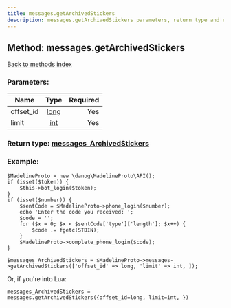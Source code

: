 ```yaml
---
title: messages.getArchivedStickers
description: messages.getArchivedStickers parameters, return type and example
---
```

## Method: messages.getArchivedStickers  
[Back to methods index](index.md)


### Parameters:

| Name     |    Type       | Required |
|----------|:-------------:|---------:|
|offset\_id|[long](../types/long.md) | Yes|
|limit|[int](../types/int.md) | Yes|


### Return type: [messages\_ArchivedStickers](../types/messages_ArchivedStickers.md)

### Example:


```
$MadelineProto = new \danog\MadelineProto\API();
if (isset($token)) {
    $this->bot_login($token);
}
if (isset($number)) {
    $sentCode = $MadelineProto->phone_login($number);
    echo 'Enter the code you received: ';
    $code = '';
    for ($x = 0; $x < $sentCode['type']['length']; $x++) {
        $code .= fgetc(STDIN);
    }
    $MadelineProto->complete_phone_login($code);
}

$messages_ArchivedStickers = $MadelineProto->messages->getArchivedStickers(['offset_id' => long, 'limit' => int, ]);
```

Or, if you're into Lua:

```
messages_ArchivedStickers = messages.getArchivedStickers({offset_id=long, limit=int, })
```

